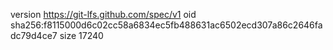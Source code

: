 version https://git-lfs.github.com/spec/v1
oid sha256:f8115000d6c02cc58a6834ec5fb488631ac6502ecd307a86c2646fadc79d4ce7
size 17240
